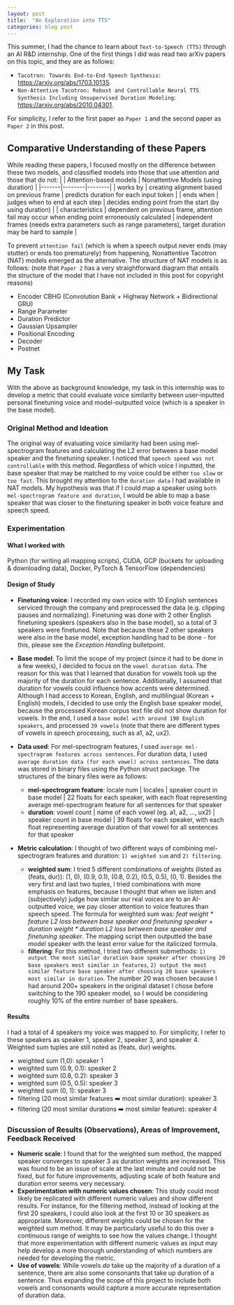 ```yaml
---
layout: post
title:  "An Exploration into TTS"
categories: blog post
---
```


This summer, I had the chance to learn about `Text-to-Speech (TTS)` through an AI R&D internship. 
One of the first things I did was read two arXiv papers on this topic, and they are as follows:
- `Tacotron: Towards End-to-End Speech Synthesis`: https://arxiv.org/abs/1703.10135.
- `Non-Attentive Tacotron: Robust and Controllable Neural TTS Synthesis Including Unsupervised Duration Modeling`: https://arxiv.org/abs/2010.04301.

For simplicity, I refer to the first paper as `Paper 1` and the second paper as `Paper 2` in this post.

## Comparative Understanding of these Papers

While reading these papers, I focused mostly on the difference between these two models, and classified models into those that use attention and those that do not:
|  | Attention-based models | Nonattentive Models (using duration) |
|-------|--------|--------|
| works by | creating alignment based on previous frame | predicts duration for each input token |
| ends when | judges when to end at each step | decides ending point from the start (by using duration) |
| characteristics | dependent on previous frame, attention fail may occur when ending point erroneously calculated | independent frames (needs extra parameters such as range parameters), target duration may be hard to sample |

To prevent `attention fail` (which is when a speech output never ends (may stutter) or ends too prematurely) from happening, Nonattentive Tacotron (NAT) models emerged as the alternative.
The structure of NAT models is as follows: (note that `Paper 2` has a very straightforward diagram that entails the structure of the model that I have not included in this post for copyright reasons)
- Encoder CBHG (Convolution Bank + Highway Network + Bidirectional GRU)
- Range Parameter
- Duration Predictor
- Gaussian Upsampler
- Positional Encoding
- Decoder
- Postnet

## My Task

With the above as background knowledge, my task in this internship was to develop a metric that could evaluate voice similarity between user-inputted personal finetuning voice and model-outputted voice (which is a speaker in the base model).
### Original Method and Ideation
The original way of evaluating voice similarity had been using mel-spectrogram features and calculating the L2 error between a base model speaker and the finetuning speaker.
I noticed that `speech speed was not controllable` with this method. Regardless of which voice I inputted, the base speaker that may be matched to my voice could be either `too slow` or `too fast`.
This brought my attention to the `duration data` I had available in NAT models. My hypothesis was that if I could map a speaker using `both mel-spectrogram feature and duration`, I would be able to map a base speaker that was closer to the finetuning speaker in both voice feature and speech speed.

### Experimentation
#### What I worked with
Python (for writing all mapping scripts), CUDA, GCP (buckets for uploading & downloading data), Docker, PyTorch & TensorFlow (dependencies)

#### Design of Study
- <b>Finetuning voice</b>: I recorded my own voice with 10 English sentences serviced through the company and preprocessed the data (e.g. clipping pauses and normalizing). Finetuning was done with 2 other English finetuning speakers (speakers also in the base model), so a total of 3 speakers were finetuned.
Note that because these 2 other speakers were also in the base model, exception handling had to be done - for this, please see the <i>Exception Handling</i> bulletpoint.

- <b>Base model</b>: To limit the scope of my project (since it had to be done in a few weeks), I decided to focus on the `vowel duration data`. The reason for this was that I learned that duration for vowels took up the majority of the duration for each sentence. Additionally, I assumed that duration for vowels could influence how accents were determined.
Although I had access to Korean, English, and multilingual (Korean + English) models, I decided to use only the English base speaker model, because the processed Korean corpus text file did not show duration for vowels.
In the end, I used a `base model with around 190 English speakers`, and processed `39 vowels` (note that there are different types of vowels in speech processing, such as a1, a2, ux2).

- <b>Data used</b>: For mel-spectrogram features, I used `average mel-spectrogram features across sentences`. For duration data, I used `average duration data (for each vowel) across sentences`.
The data was stored in binary files using the Python struct package. The structures of the binary files were as follows:
  - <b>mel-spectrogram feature</b>: locale num | locales | speaker count in base model | 22 floats for each speaker, with each float representing average mel-spectrogram feature for all sentences for that speaker
  - <b>duration</b>: vowel count | name of each vowel (eg. a1, a2, ..., ux2) | speaker count in base model | 39 floats for each speaker, with each float representing average duration of that vowel for all sentences for that speaker
  
- <b>Metric calculation</b>: I thought of two different ways of combining mel-spectrogram features and duration: `1) weighted sum` and `2) filtering`.
  - <b>weighted sum</b>: I tried 5 different combinations of weights (listed as (feats, dur)): (1, 0), (0.9, 0.1), (0.8, 0.2), (0.5, 0.5), (0, 1). Besides the very first and last two tuples, I tried combinations with more emphasis on features, because I thought that
  when we listen and (subjectively) judge how similar our real voices are to an AI-outputted voice, we pay closer attention to voice features than speech speed.
  The formula for weighted sum was: <i>feat weight * feature L2 loss between base speaker and finetuning speaker + duration weight * duration L2 loss between base speaker and finetuning speaker</i>.
  The mapping script then outputted the base model speaker with the least error value for the italicized formula.
  - <b>filtering</b>: For this method, I tried two different submethods: `1) output the most similar duration base speaker after choosing 20 base speakers most similar in features`, `2) output the most similar feature base speaker after choosing 20 base speakers most similar in duration`.
    The number 20 was chosen because I had around 200+ speakers in the original dataset I chose before switching to the 190 speaker model, so I would be considering roughly 10% of the entire number of base speakers.

#### Results
I had a total of 4 speakers my voice was mapped to. For simplicity, I refer to these speakers as speaker 1, speaker 2, speaker 3, and speaker 4.
Weighted sum tuples are still noted as (feats, dur) weights.
- weighted sum (1,0): speaker 1
- weighted sum (0.9, 0.1): speaker 2
- weighted sum (0.8, 0.2): speaker 3
- weighted sum (0.5, 0.5): speaker 3
- weighted sum (0, 1): speaker 3
- filtering (20 most similar features ➡️ most similar duration): speaker 3
- filtering (20 most similar durations ➡️ most similar feature): speaker 4

### Discussion of Results (Observations), Areas of Improvement, Feedback Received
- <b>Numeric scale</b>: I found that for the weighted sum method, the mapped speaker converges to speaker 3 as duration weights are increased.
This was found to be an issue of scale at the last minute and could not be fixed, but for future improvements, adjusting scale of both feature and duration error seems very necessary.
- <b>Experimentation with numeric values chosen</b>: This study could most likely be replicated with different numeric values and show different results.
For instance, for the filtering method, instead of looking at the first 20 speakers, I could also look at the first 10 or 30 speakers as appropriate.
Moreover, different weights could be chosen for the weighted sum method. It may be particularly useful to do this over a continuous range of weights to see how the values change.
I thought that more experimentation with different numeric values as input may help develop a more thorough understanding of which numbers are needed for developing the metric.
- <b>Use of vowels</b>: While vowels <i>do</i> take up the majority of a duration of a sentence, there are also some consonants that take up duration of a sentence.
Thus expanding the scope of this project to include both vowels and consonants would capture a more accurate representation of duration data.


